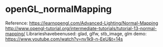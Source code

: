 # openGL_normalMapping
Reference: https://learnopengl.com/Advanced-Lighting/Normal-Mapping
http://www.opengl-tutorial.org/intermediate-tutorials/tutorial-13-normal-mapping/
Librarieshavebeenused: glad, glfw, stb_image, glm
demo: https://www.youtube.com/watch?v=nv1k9-n-EeU&t=14s
